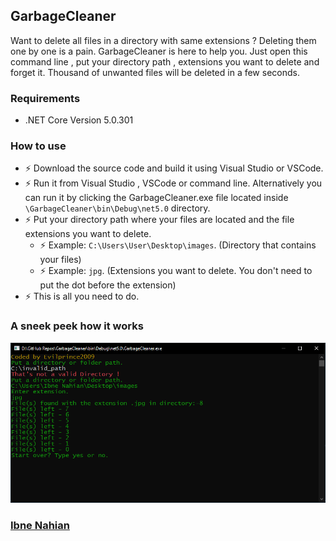 ## GarbageCleaner

Want to delete all files in a directory with same extensions ? Deleting them one by one is a pain.
GarbageCleaner is here to help you. Just open this command line , put your directory path , extensions you want to delete and forget it. Thousand of unwanted files will be deleted in a few seconds.

### Requirements

- .NET Core Version 5.0.301

### How to use

- ⚡ Download the source code and build it using Visual Studio or VSCode.
- ⚡ Run it from Visual Studio , VSCode or command line. Alternatively you can run it by clicking the GarbageCleaner.exe file located inside `\GarbageCleaner\bin\Debug\net5.0` directory.
- ⚡ Put your directory path where your files are located and the file extensions you want to delete.
  - ⚡ Example: `C:\Users\User\Desktop\images`. (Directory that contains your files)
  - ⚡ Example: `jpg`. (Extensions you want to delete. You don't need to put the dot before the extension)
- ⚡ This is all you need to do.

### A sneek peek how it works

![GarbageCleaner](https://github.com/evilprince2009/GarbageCleaner/blob/main/image/screenshot.png)

### [Ibne Nahian](https://www.facebook.com/evilprince2009)
